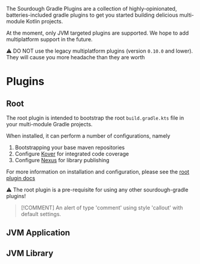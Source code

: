 The Sourdough Gradle Plugins are a collection of highly-opinionated, batteries-included gradle plugins to get you
started building delicious multi-module Kotlin projects.

At the moment, only JVM targeted plugins are supported. We hope to add multiplatform support in the future.

⚠️ DO NOT use the legacy multiplatform plugins (version `0.10.0` and lower). They will cause you more headache than they
are worth

# Plugins

## Root

The root plugin is intended to bootstrap the root `build.gradle.kts` file in your multi-module Gradle projects.

When installed, it can perform a number of configurations, namely

1. Bootstrapping your base maven repositories
2. Configure [Kover](https://github.com/Kotlin/kotlinx-kover) for integrated code coverage
3. Configure [Nexus](https://www.sonatype.com/products/nexus-repository) for library publishing

For more information on installation and configuration, please see the [root plugin docs](plugins/plugin_root.md)

⚠️ The root plugin is a pre-requisite for using any other sourdough-gradle plugins!

> [!COMMENT]
> An alert of type 'comment' using style 'callout' with default settings.

## JVM Application

## JVM Library